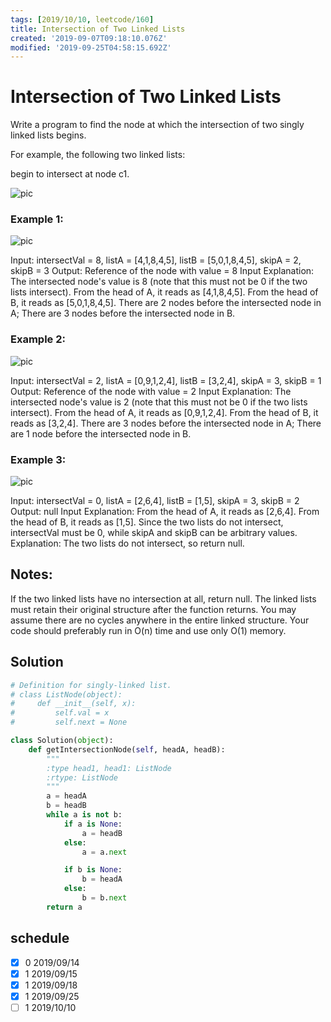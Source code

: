 ```yaml
---
tags: [2019/10/10, leetcode/160]
title: Intersection of Two Linked Lists
created: '2019-09-07T09:18:10.076Z'
modified: '2019-09-25T04:58:15.692Z'
---
```


# Intersection of Two Linked Lists

Write a program to find the node at which the intersection of two singly linked lists begins.

For example, the following two linked lists:


begin to intersect at node c1.

 ![pic](https://assets.leetcode.com/uploads/2018/12/13/160_statement.png)

### Example 1:

![pic](https://assets.leetcode.com/uploads/2018/12/13/160_example_1.png)

Input: intersectVal = 8, listA = [4,1,8,4,5], listB = [5,0,1,8,4,5], skipA = 2, skipB = 3
Output: Reference of the node with value = 8
Input Explanation: The intersected node's value is 8 (note that this must not be 0 if the two lists intersect). From the head of A, it reads as [4,1,8,4,5]. From the head of B, it reads as [5,0,1,8,4,5]. There are 2 nodes before the intersected node in A; There are 3 nodes before the intersected node in B.


### Example 2:

![pic](https://assets.leetcode.com/uploads/2018/12/13/160_example_2.png)

Input: intersectVal = 2, listA = [0,9,1,2,4], listB = [3,2,4], skipA = 3, skipB = 1
Output: Reference of the node with value = 2
Input Explanation: The intersected node's value is 2 (note that this must not be 0 if the two lists intersect). From the head of A, it reads as [0,9,1,2,4]. From the head of B, it reads as [3,2,4]. There are 3 nodes before the intersected node in A; There are 1 node before the intersected node in B.


### Example 3:

![pic](https://assets.leetcode.com/uploads/2018/12/13/160_example_3.png)

Input: intersectVal = 0, listA = [2,6,4], listB = [1,5], skipA = 3, skipB = 2
Output: null
Input Explanation: From the head of A, it reads as [2,6,4]. From the head of B, it reads as [1,5]. Since the two lists do not intersect, intersectVal must be 0, while skipA and skipB can be arbitrary values.
Explanation: The two lists do not intersect, so return null.


## Notes:

If the two linked lists have no intersection at all, return null.
The linked lists must retain their original structure after the function returns.
You may assume there are no cycles anywhere in the entire linked structure.
Your code should preferably run in O(n) time and use only O(1) memory.

## Solution

```python
# Definition for singly-linked list.
# class ListNode(object):
#     def __init__(self, x):
#         self.val = x
#         self.next = None

class Solution(object):
    def getIntersectionNode(self, headA, headB):
        """
        :type head1, head1: ListNode
        :rtype: ListNode
        """
        a = headA
        b = headB
        while a is not b:
            if a is None:
                a = headB
            else:
                a = a.next

            if b is None:
                b = headA
            else:
                b = b.next
        return a
```

## schedule

* [x] 0 2019/09/14
* [x] 1 2019/09/15
* [x] 1 2019/09/18
* [x] 1 2019/09/25
* [ ] 1 2019/10/10
